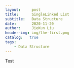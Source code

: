 ```yaml
---
layout:     post
title:      SingleLinked List
subtitle:   Data Structure
date:       2020-11-20
author:     JieKun Liu
header-img: img/the-first.png
catalog:   true
tags:
    - Data Structure
---
```







Test
